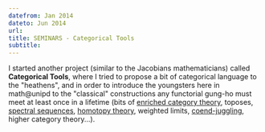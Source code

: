 ```yaml
---
datefrom: Jan 2014
dateto: Jun 2014
url:
title: SEMINARS - Categorical Tools
subtitle:
---
```


I started another project (similar to the Jacobians mathematicians) called
**Categorical Tools**, where I tried to propose a bit of categorical
language to the "heathens", and in order to introduce the youngsters here
in math@unipd to the "classical" constructions any functorial gung-ho must
meet at least once in a lifetime (bits of [enriched category theory][ECT],
toposes, [spectral sequences][SS], [homotopy theory][HT], weighted limits,
[coend-juggling][CJ], higher category theory...).

[ECT]: stuff/tools3.pdf "enriched category theory"
[SS]: stuff/tools2.pdf "spectral sequences"
[HT]: stuff/tools.pdf "homotopy theory"
[CJ]: stuff/tools1.pdf "coend-juggling"
